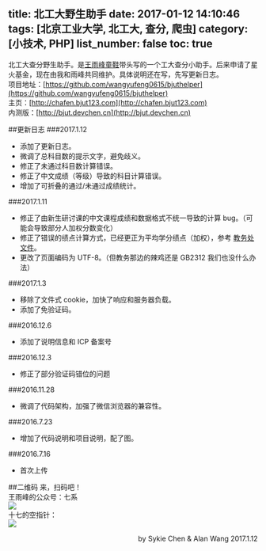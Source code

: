 title: 北工大野生助手
date: 2017-01-12 14:10:46
tags: [北京工业大学, 北工大, 查分, 爬虫]
category: [小技术, PHP]
list_number: false
toc: true
---
北工大查分野生助手。是[王雨峰童鞋](http://www.wangyufeng.org)带头写的一个工大查分小助手。后来申请了星火基金，现在由我和雨峰共同维护。具体说明还在写，先写更新日志。  
项目地址：[https://github.com/wangyufeng0615/bjuthelper](https://github.com/wangyufeng0615/bjuthelper)  
主页：[http://chafen.bjut123.com](http://chafen.bjut123.com)  
内测版：[http://bjut.devchen.cn](http://bjut.devchen.cn)  
<!-- more -->
##更新日志
###2017.1.12
- 添加了更新日志。  
- 微调了总科目数的提示文字，避免歧义。  
- 修正了未通过科目数计算错误。
- 修正了中文成绩（等级）导致的科目计算错误。
- 增加了可折叠的通过/未通过成绩统计。

###2017.1.11
- 修正了由新生研讨课的中文课程成绩和数据格式不统一导致的计算 bug。（可能会导致部分人加权分数变化）
- 修正了错误的绩点计算方式，已经更正为平均学分绩点（加权），参考 [教务处文件](http://undergrad.bjut.edu.cn/WebInfo.aspx?Id=752)。
- 更改了页面编码为 UTF-8。（但教务那边的辣鸡还是 GB2312 我们也没什么办法）

###2017.1.3
- 移除了文件式 cookie，加快了响应和服务器负载。
- 添加了免验证码。

###2016.12.6
- 添加了说明信息和 ICP 备案号

###2016.12.3
- 修正了部分验证码错位的问题

###2016.11.28
- 微调了代码架构，加强了微信浏览器的兼容性。

###2016.7.23
- 增加了代码说明和项目说明，配了图。

###2016.7.16
- 首次上传

##二维码
来，扫码吧！  
王雨峰的公众号：七系  
![](http://img.devchen.com/blogimg/20170112-bjut-helper/1.png)  
十七的空指针：  
![](http://img.devchen.com/blogimg/20170112-bjut-helper/2.png)



<p align = right>
by Sykie Chen & Alan Wang
2017.1.12
</p>